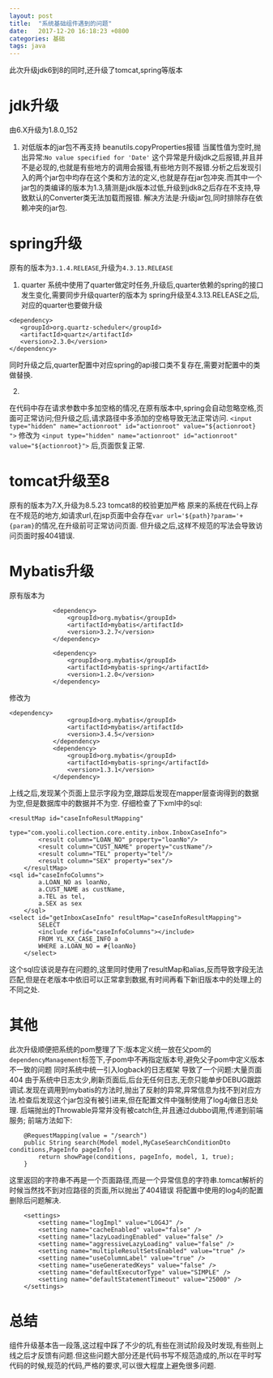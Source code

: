 ```yaml
---
layout: post
title:  "系统基础组件遇到的问题"
date:   2017-12-20 16:18:23 +0800
categories: 基础
tags: java
---
```


此次升级jdk6到8的同时,还升级了tomcat,spring等版本

# jdk升级
由6.X升级为1.8.0_152
1. 对低版本的jar包不再支持
beanutils.copyProperties报错
当属性值为空时,抛出异常:`No value specified for 'Date'`
这个异常是升级jdk之后报错,并且并不是必现的,也就是有些地方的调用会报错,有些地方则不报错.分析之后发现引入的两个jar包中均存在这个类和方法的定义,也就是存在jar包冲突.而其中一个jar包的类编译的版本为1.3,猜测是jdk版本过低,升级到jdk8之后存在不支持,导致默认的Converter类无法加载而报错.
解决方法是:升级jar包,同时排除存在依赖冲突的jar包.

# spring升级
原有的版本为`3.1.4.RELEASE`,升级为`4.3.13.RELEASE`

1. quarter
系统中使用了quarter做定时任务,升级后,quarter依赖的spring的接口发生变化,需要同步升级quarter的版本为
spring升级至4.3.13.RELEASE之后,对应的quarter也要做升级
~~~
<dependency>
   <groupId>org.quartz-scheduler</groupId>
   <artifactId>quartz</artifactId>
   <version>2.3.0</version>
</dependency>
~~~
同时升级之后,quarter配置中对应spring的api接口类不复存在,需要对配置中的类做替换.

2. 
在代码中存在请求参数中多加空格的情况,在原有版本中,spring会自动忽略空格,页面可正常访问;但升级之后,请求路径中多添加的空格导致无法正常访问.
`<input type="hidden" name="actionroot" id="actionroot"	value="${actionroot} ">`
修改为
`<input type="hidden" name="actionroot" id="actionroot"	value="${actionroot}">`
后,页面恢复正常.

# tomcat升级至8
原有的版本为7.X,升级为8.5.23
tomcat8的校验更加严格
原来的系统在代码上存在不规范的地方,如请求url,在jsp页面中会存在`var url='${path}?param='+{param}`的情况,在升级前可正常访问页面.
但升级之后,这样不规范的写法会导致访问页面时报404错误.

# Mybatis升级
原有版本为
```aidl
            <dependency>
                <groupId>org.mybatis</groupId>
                <artifactId>mybatis</artifactId>
                <version>3.2.7</version>
            </dependency>

            <dependency>
                <groupId>org.mybatis</groupId>
                <artifactId>mybatis-spring</artifactId>
                <version>1.2.0</version>
            </dependency>
```
修改为
```aidl
<dependency>
                <groupId>org.mybatis</groupId>
                <artifactId>mybatis</artifactId>
                <version>3.4.5</version>
            </dependency>
            <dependency>
                <groupId>org.mybatis</groupId>
                <artifactId>mybatis-spring</artifactId>
                <version>1.3.1</version>
            </dependency>
```

上线之后,发现某个页面上显示字段为空,跟踪后发现在mapper层查询得到的数据为空,但是数据库中的数据并不为空.
仔细检查了下xml中的sql:
```
<resultMap id="caseInfoResultMapping"
               type="com.yooli.collection.core.entity.inbox.InboxCaseInfo">
        <result column="LOAN_NO" property="loanNo"/>
        <result column="CUST_NAME" property="custName"/>
        <result column="TEL" property="tel"/>
        <result column="SEX" property="sex"/> 
    </resultMap>
<sql id="caseInfoColumns">
		a.LOAN_NO as loanNo,
		a.CUST_NAME as custName,
		a.TEL as tel,
		a.SEX as sex		
	</sql>
<select id="getInboxCaseInfo" resultMap="caseInfoResultMapping">
        SELECT
        <include refid="caseInfoColumns"></include>
        FROM YL_KX_CASE_INFO a
        WHERE a.LOAN_NO = #{loanNo}
    </select>
```
这个sql应该说是存在问题的,这里同时使用了resultMap和alias,反而导致字段无法匹配,但是在老版本中依旧可以正常拿到数据,有时间再看下新旧版本中的处理上的不同之处.


# 其他
此次升级顺便把系统的pom整理了下:版本定义统一放在父pom的`dependencyManagement`标签下,子pom中不再指定版本号,避免父子pom中定义版本不一致的问题
同时系统中统一引入logback的日志框架
导致了一个问题:大量页面404
由于系统中日志太少,刷新页面后,后台无任何日志,无奈只能单步DEBUG跟踪调试.发现在调用到mybatis的方法时,抛出了反射的异常,异常信息为找不到对应方法.检查后发现这个jar包没有被引进来,但在配置文件中强制使用了log4j做日志处理.
后端抛出的Throwable异常并没有被catch住,并且通过dubbo调用,传递到前端服务;
前端方法如下:
~~~
	@RequestMapping(value = "/search")
	public String search(Model model,MyCaseSearchConditionDto conditions,PageInfo pageInfo) {
        return showPage(conditions, pageInfo, model, 1, true);
	}
~~~
这里返回的字符串不再是一个页面路径,而是一个异常信息的字符串.tomcat解析的时候当然找不到对应路径的页面,所以抛出了404错误
将配置中使用的log4j的配置删除后问题解决.
~~~
	<settings>
		<setting name="logImpl" value="LOG4J" />
		<setting name="cacheEnabled" value="false" />
		<setting name="lazyLoadingEnabled" value="false" />
		<setting name="aggressiveLazyLoading" value="false" />
		<setting name="multipleResultSetsEnabled" value="true" />
		<setting name="useColumnLabel" value="true" />
		<setting name="useGeneratedKeys" value="false" />
		<setting name="defaultExecutorType" value="SIMPLE" />
		<setting name="defaultStatementTimeout" value="25000" />
	</settings>
~~~


# 总结
组件升级基本告一段落,这过程中踩了不少的坑,有些在测试阶段及时发现,有些则上线之后才反馈有问题.但这些问题大部分还是代码书写不规范造成的,所以在平时写代码的时候,规范的代码,严格的要求,可以很大程度上避免很多问题.
